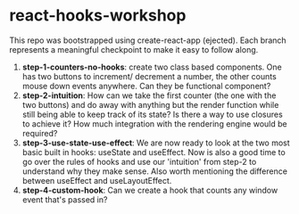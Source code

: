 # react-hooks-workshop
This repo was bootstrapped using create-react-app (ejected).
Each branch represents a meaningful checkpoint to make it easy to follow along. 

1. **step-1-counters-no-hooks**: create two class based components. One has two buttons to increment/ decrement a number, the other counts mouse down events anywhere. Can they be functional component?
2. **step-2-intuition**: How can we take the first counter (the one with the two buttons) and do away with anything but the render function while still being able to keep track of its state? Is there a way to use closures to achieve it? How much integration with the rendering engine would be required?
3. **step-3-use-state-use-effect**: We are now ready to look at the two most basic built in hooks: useState and useEffect. Now is also a good time to go over the rules of hooks and use our 'intuition' from step-2 to understand why they make sense. Also worth mentioning the difference between useEffect and useLayoutEffect. 
4. **step-4-custom-hook**: Can we create a hook that counts any window event that's passed in? 
